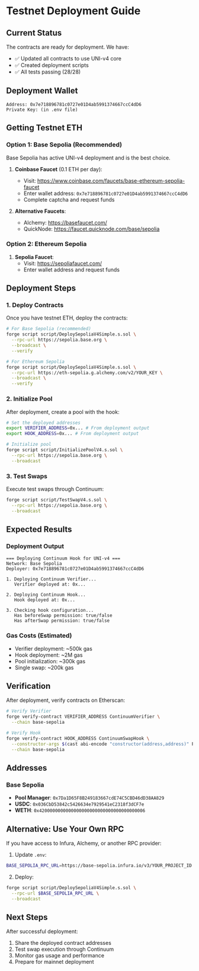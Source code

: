 # Testnet Deployment Guide

## Current Status

The contracts are ready for deployment. We have:
- ✅ Updated all contracts to use UNI-v4 core
- ✅ Created deployment scripts
- ✅ All tests passing (28/28)

## Deployment Wallet

```
Address: 0x7e718896781c0727e01D4ab5991374667ccC4dD6
Private Key: (in .env file)
```

## Getting Testnet ETH

### Option 1: Base Sepolia (Recommended)
Base Sepolia has active UNI-v4 deployment and is the best choice.

1. **Coinbase Faucet** (0.1 ETH per day):
   - Visit: https://www.coinbase.com/faucets/base-ethereum-sepolia-faucet
   - Enter wallet address: `0x7e718896781c0727e01D4ab5991374667ccC4dD6`
   - Complete captcha and request funds

2. **Alternative Faucets**:
   - Alchemy: https://basefaucet.com/
   - QuickNode: https://faucet.quicknode.com/base/sepolia

### Option 2: Ethereum Sepolia
1. **Sepolia Faucet**:
   - Visit: https://sepoliafaucet.com/
   - Enter wallet address and request funds

## Deployment Steps

### 1. Deploy Contracts

Once you have testnet ETH, deploy the contracts:

```bash
# For Base Sepolia (recommended)
forge script script/DeploySepoliaV4Simple.s.sol \
  --rpc-url https://sepolia.base.org \
  --broadcast \
  --verify

# For Ethereum Sepolia
forge script script/DeploySepoliaV4Simple.s.sol \
  --rpc-url https://eth-sepolia.g.alchemy.com/v2/YOUR_KEY \
  --broadcast \
  --verify
```

### 2. Initialize Pool

After deployment, create a pool with the hook:

```bash
# Set the deployed addresses
export VERIFIER_ADDRESS=0x... # From deployment output
export HOOK_ADDRESS=0x... # From deployment output

# Initialize pool
forge script script/InitializePoolV4.s.sol \
  --rpc-url https://sepolia.base.org \
  --broadcast
```

### 3. Test Swaps

Execute test swaps through Continuum:

```bash
forge script script/TestSwapV4.s.sol \
  --rpc-url https://sepolia.base.org \
  --broadcast
```

## Expected Results

### Deployment Output
```
=== Deploying Continuum Hook for UNI-v4 ===
Network: Base Sepolia
Deployer: 0x7e718896781c0727e01D4ab5991374667ccC4dD6

1. Deploying Continuum Verifier...
   Verifier deployed at: 0x...

2. Deploying Continuum Hook...
   Hook deployed at: 0x...

3. Checking hook configuration...
   Has beforeSwap permission: true/false
   Has afterSwap permission: true/false
```

### Gas Costs (Estimated)
- Verifier deployment: ~500k gas
- Hook deployment: ~2M gas
- Pool initialization: ~300k gas
- Single swap: ~200k gas

## Verification

After deployment, verify contracts on Etherscan:

```bash
# Verify Verifier
forge verify-contract VERIFIER_ADDRESS ContinuumVerifier \
  --chain base-sepolia

# Verify Hook
forge verify-contract HOOK_ADDRESS ContinuumSwapHook \
  --constructor-args $(cast abi-encode "constructor(address,address)" POOL_MANAGER_ADDRESS VERIFIER_ADDRESS) \
  --chain base-sepolia
```

## Addresses

### Base Sepolia
- **Pool Manager**: `0x7Da1D65F8B249183667cdE74C5CBD46dD38AA829`
- **USDC**: `0x036CbD53842c5426634e7929541eC2318f3dCF7e`
- **WETH**: `0x4200000000000000000000000000000000000006`

## Alternative: Use Your Own RPC

If you have access to Infura, Alchemy, or another RPC provider:

1. Update `.env`:
```bash
BASE_SEPOLIA_RPC_URL=https://base-sepolia.infura.io/v3/YOUR_PROJECT_ID
```

2. Deploy:
```bash
forge script script/DeploySepoliaV4Simple.s.sol \
  --rpc-url $BASE_SEPOLIA_RPC_URL \
  --broadcast
```

## Next Steps

After successful deployment:
1. Share the deployed contract addresses
2. Test swap execution through Continuum
3. Monitor gas usage and performance
4. Prepare for mainnet deployment